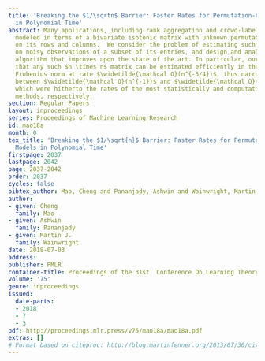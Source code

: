 ```yaml
---
title: 'Breaking the $1/\sqrtn$ Barrier: Faster Rates for Permutation-based Models
  in Polynomial Time'
abstract: Many applications, including rank aggregation and crowd-labeling, can be
  modeled in terms of a bivariate isotonic matrix with unknown permutations acting
  on its rows and columns.  We consider the problem of estimating such a matrix based
  on noisy observations of a subset of its entries, and design and analyze a polynomial-time
  algorithm that improves upon the state of the art. In particular, our results imply
  that any such $n \times n$ matrix can be estimated efficiently in the normalized
  Frobenius norm at rate $\widetilde{\mathcal O}(n^{-3/4})$, thus narrowing the gap
  between $\widetilde{\mathcal O}(n^{-1})$ and $\widetilde{\mathcal O}(n^{-1/2})$,
  which were hitherto the rates of the most statistically and computationally efficient
  methods, respectively.
section: Regular Papers
layout: inproceedings
series: Proceedings of Machine Learning Research
id: mao18a
month: 0
tex_title: 'Breaking the $1/\sqrt{n}$ Barrier: Faster Rates for Permutation-based
  Models in Polynomial Time'
firstpage: 2037
lastpage: 2042
page: 2037-2042
order: 2037
cycles: false
bibtex_author: Mao, Cheng and Pananjady, Ashwin and Wainwright, Martin J.
author:
- given: Cheng
  family: Mao
- given: Ashwin
  family: Pananjady
- given: Martin J.
  family: Wainwright
date: 2018-07-03
address: 
publisher: PMLR
container-title: Proceedings of the 31st  Conference On Learning Theory
volume: '75'
genre: inproceedings
issued:
  date-parts:
  - 2018
  - 7
  - 3
pdf: http://proceedings.mlr.press/v75/mao18a/mao18a.pdf
extras: []
# Format based on citeproc: http://blog.martinfenner.org/2013/07/30/citeproc-yaml-for-bibliographies/
---
```

